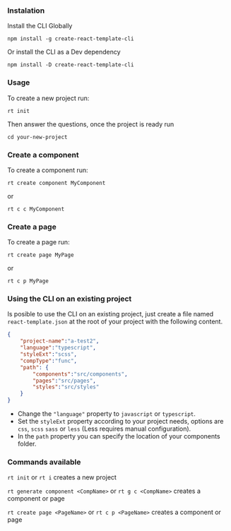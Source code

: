 ### Instalation

Install the CLI Globally

    npm install -g create-react-template-cli

Or install the CLI as a Dev dependency

    npm install -D create-react-template-cli


### Usage
To create a new project run:

    rt init

Then answer the questions, once the project is ready run

    cd your-new-project

### Create a component
To create a component run:

    rt create component MyComponent
or

    rt c c MyComponent

### Create a page
To create a page run:

    rt create page MyPage
or

    rt c p MyPage

### Using the CLI on an existing project
Is posible to use the CLI on an existing project, just create a file named `react-template.json` at the root of your project with the following content.

```json
{
    "project-name":"a-test2",
    "language":"typescript",
    "styleExt":"scss",
    "compType":"func",
    "path": {
        "components":"src/components",
        "pages":"src/pages",
        "styles":"src/styles"
    }
}
```

- Change the `"language"` property to `javascript` or `typescript`.
- Set the  `styleExt` property according to your project needs, options are `css`, `scss` `sass` or `less` (Less requires manual configuration).
- In the `path` property you can specify the location of your components folder.

### Commands available
`rt init` or `rt i` creates a new project

`rt generate component <CompName>` or `rt g c <CompName>` creates a component or page

`rt create page <PageName>` or `rt c p <PageName>` creates a component or page




